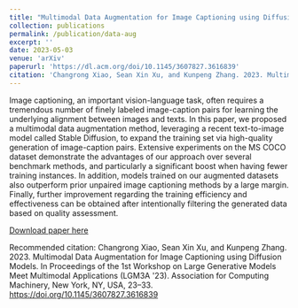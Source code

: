 ```yaml
---
title: "Multimodal Data Augmentation for Image Captioning using Diffusion Models"
collection: publications
permalink: /publication/data-aug
excerpt: ''
date: 2023-05-03
venue: 'arXiv'
paperurl: 'https://dl.acm.org/doi/10.1145/3607827.3616839'
citation: 'Changrong Xiao, Sean Xin Xu, and Kunpeng Zhang. 2023. Multimodal Data Augmentation for Image Captioning using Diffusion Models. In Proceedings of the 1st Workshop on Large Generative Models Meet Multimodal Applications (LGM3A '23). Association for Computing Machinery, New York, NY, USA, 23–33. https://doi.org/10.1145/3607827.3616839'
---
```

Image captioning, an important vision-language task, often requires a tremendous number of finely labeled image-caption pairs for learning the underlying alignment between images and texts. In this paper, we proposed a multimodal data augmentation method, leveraging a recent text-to-image model called Stable Diffusion, to expand the training set via high-quality generation of image-caption pairs. Extensive experiments on the MS COCO dataset demonstrate the advantages of our approach over several benchmark methods, and particularly a significant boost when having fewer training instances. In addition, models trained on our augmented datasets also outperform prior unpaired image captioning methods by a large margin. Finally, further improvement regarding the training efficiency and effectiveness can be obtained after intentionally filtering the generated data based on quality assessment.

[Download paper here](https://dl.acm.org/doi/10.1145/3607827.3616839)

Recommended citation: Changrong Xiao, Sean Xin Xu, and Kunpeng Zhang. 2023. Multimodal Data Augmentation for Image Captioning using Diffusion Models. In Proceedings of the 1st Workshop on Large Generative Models Meet Multimodal Applications (LGM3A '23). Association for Computing Machinery, New York, NY, USA, 23–33. https://doi.org/10.1145/3607827.3616839